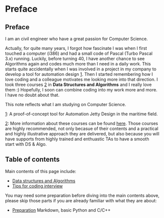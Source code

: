 # Preface

## Preface

I am an civil engineer who have a great passion for Computer Science.

Actually, for quite many years, I forgot how fascinate I was when I first touched a computer \(i386\) and had a small code of Pascal \(Turbo Pascal 3.x\) running. Luckily, before turning 40, I have another chance to see Algorithms again and codes much more than I need in a daily work. This starts quite accidentally when I was involved in a project in my company to develop a tool for automation design [1](./#fn01). Then I started remembering how I love coding and a colleague motivates me looking more into that direction. I took three courses [2](./#fn02) in **Data Structures and Algorithms** and I really love them :\) Hopefully, I soon can combine coding into my work more and more. I have no doubt about that.

This note reflects what I am studying on Computer Science.

[1](./): A proof-of-concept tool for Automation Jetty Design in the maritime field.

[2](./): More information about these courses can be found [here](http://bigocoding.com/). Those courses are highly recommended, not only becasue of their contents and a practical and highly illustrative approach they are delivered, but also because you will have supports from highly trained and enthuastic TAs to have a smooth start with DS & Algo.

## Table of contents

Main contents of this page include:

* [Data structures and Algorithms](ds-algo/)
* [Tips for coding interview](interview.md)

You may need some preparation before diving into the main contents above, please skip those parts if you are already familiar with what they are about:

* [Preparation](preparation/) Markdown, basic Python and C/C++

